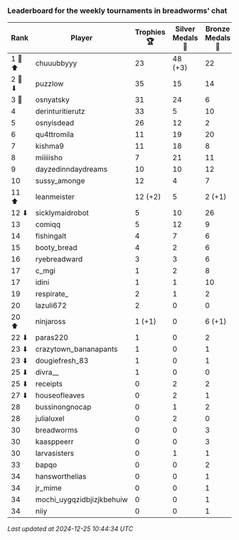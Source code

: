 ### Leaderboard for the weekly tournaments in breadworms' chat
| Rank | Player | Trophies 🏆 | Silver Medals 🥈 | Bronze Medals 🥉 | Points |
|------|--------|-------------|------------------|------------------|--------|
| 1 🥇 ⬆| chuuubbyyy | 23 | 48 (+3) | 22 | 128.0 (+3.0) |
| 2 🥈 ⬇| puzzlow | 35 | 15 | 14 | 127.0 |
| 3 🥉 | osnyatsky | 31 | 24 | 6 | 120.0 |
| 4 | derinturitierutz | 33 | 5 | 10 | 109.0 |
| 5 | osnyisdead | 26 | 12 | 2 | 91.0 |
| 6 | qu4ttromila | 11 | 19 | 20 | 62.0 |
| 7 | kishma9 | 11 | 18 | 8 | 55.0 |
| 8 | miiiiisho | 7 | 21 | 11 | 47.5 |
| 9 | dayzedinndaydreams | 10 | 10 | 12 | 46.0 |
| 10 | sussy_amonge | 12 | 4 | 7 | 43.5 |
| 11 ⬆| leanmeister | 12 (+2) | 5 | 2 (+1) | 42.0 (+6.5) |
| 12 ⬇| sicklymaidrobot | 5 | 10 | 26 | 38.0 |
| 13 | comiqq | 5 | 12 | 9 | 31.5 |
| 14 | fishingalt | 4 | 7 | 6 | 22.0 |
| 15 | booty_bread | 4 | 2 | 6 | 17.0 |
| 16 | ryebreadward | 3 | 3 | 6 | 15.0 |
| 17 | c_mgi | 1 | 2 | 8 | 9.0 |
| 17 | idini | 1 | 1 | 10 | 9.0 |
| 19 | respirate_ | 2 | 1 | 2 | 8.0 |
| 20 | lazuli672 | 2 | 0 | 0 | 6.0 |
| 20 ⬆| ninjaross | 1 (+1) | 0 | 6 (+1) | 6.0 (+3.5) |
| 22 ⬇| paras220 | 1 | 0 | 2 | 4.0 |
| 23 ⬇| crazytown_bananapants | 1 | 0 | 1 | 3.5 |
| 23 ⬇| dougiefresh_83 | 1 | 0 | 1 | 3.5 |
| 25 ⬇| divra__ | 1 | 0 | 0 | 3.0 |
| 25 ⬇| receipts | 0 | 2 | 2 | 3.0 |
| 27 ⬇| houseofleaves | 0 | 2 | 1 | 2.5 |
| 28 | bussinongnocap | 0 | 1 | 2 | 2.0 |
| 28 | julialuxel | 0 | 2 | 0 | 2.0 |
| 30 | breadworms | 0 | 0 | 3 | 1.5 |
| 30 | kaasppeerr | 0 | 0 | 3 | 1.5 |
| 30 | larvasisters | 0 | 1 | 1 | 1.5 |
| 33 | bapqo | 0 | 0 | 2 | 1.0 |
| 34 | hansworthelias | 0 | 0 | 1 | 0.5 |
| 34 | jr_mime | 0 | 0 | 1 | 0.5 |
| 34 | mochi_uygqzidbjizjkbehuiw | 0 | 0 | 1 | 0.5 |
| 34 | niiy | 0 | 0 | 1 | 0.5 |

_Last updated at 2024-12-25 10:44:34 UTC_